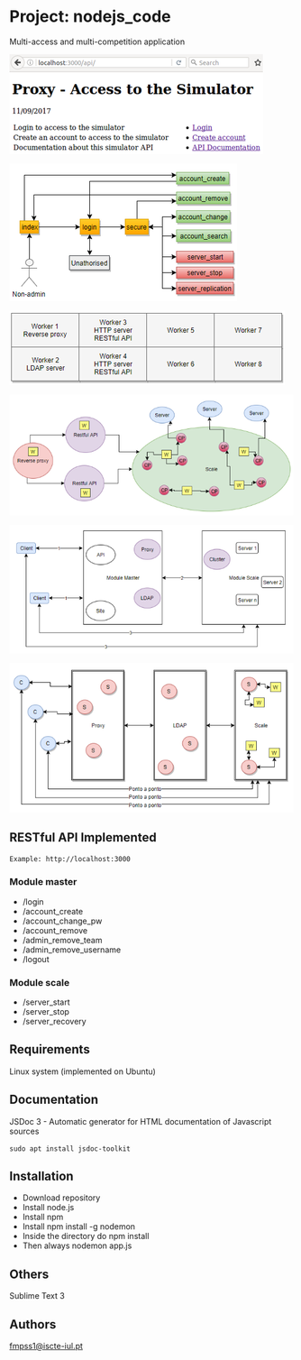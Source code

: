 # Project: nodejs_code

Multi-access and multi-competition application

![alt text](images/01.main_access_by_gui.png "Main access by GUI")

![alt text](images/02.global_api.png "Global API")

![alt text](images/03.global_struture.png "Global Struture")

![alt text](images/04.global_design.png "Global Design 1")

![alt text](images/05.global_design.png "Global Design 2")

![alt text](images/06.global_design.png "Global Design 3")

## RESTful API Implemented

```
Example: http://localhost:3000
```

### Module master
* /login
* /account_create
* /account_change_pw
* /account_remove
* /admin_remove_team
* /admin_remove_username
* /logout

### Module scale
* /server_start
* /server_stop
* /server_recovery

## Requirements

Linux system (implemented on Ubuntu)

## Documentation

JSDoc 3 - Automatic generator for HTML documentation of Javascript sources

```
sudo apt install jsdoc-toolkit
```

## Installation

* Download repository
* Install node.js
* Install npm
* Install npm install -g nodemon
* Inside the directory do npm install
* Then always nodemon app.js

## Others

Sublime Text 3 

## Authors

fmpss1@iscte-iul.pt
